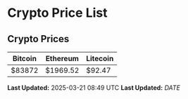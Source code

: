 # Crypto Price List

## Crypto Prices
| Bitcoin | Ethereum | Litecoin |
| ------- | -------- | -------- |
| $83872 | $1969.52 | $92.47 |
**Last Updated:** 2025-03-21 08:49 UTC
**Last Updated:** $DATE$
